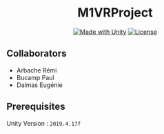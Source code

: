<h1 align="center">M1VRProject</h1>
<div align="center">
    <a href="unity.com"><img alt="Made with Unity" src="https://img.shields.io/badge/Made%20with-Unity-57b9d3.svg?style=flat&logo=unity"/></a>
    <a href="https://choosealicense.com/licenses/mit/"><img alt="License" src="https://img.shields.io/github/license/Proton013/M1VRProject"></a>
</div>



## Collaborators

- Arbache Rémi
- Bucamp Paul
- Dalmas Eugénie

## Prerequisites

Unity Version : `2019.4.17f`
